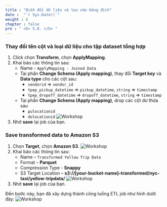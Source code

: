 ```yaml
---
title : "Biến đổi dữ liệu và lưu vào bảng đích"
date :  "`r Sys.Date()`" 
weight : 8 
chapter : false
pre : " <b> 5.8. </b> "
---
```

### Thay đổi tên cột và loại dữ liệu cho tập dataset tổng hợp
1. Click chọn **Transform**, chọn **ApplyMapping**.
2. Khai báo các thông tin sau:
	* Name - `ApplyMapping - Joined Data`
	* Tại phần **Change Schema (Apply mapping)**, thay đổi **Target key** và **Data type** cho các cột sau:
	  - `vendorid` => `vendor_id`
	  - `tpep_pickup_datetime` => `pickup_datetime`, `string` => `timestamp`
	  - `tpep_dropoff_datetime` => `dropoff_datetime`, `string` => `timestamp`
	* Tại phần **Change Schema (Apply mapping)**, drop các cột dư thừa sau
	  - `pulocationid`
	  - `dolocationid`
    ![Workshop](/images/5-transforming-data/create-job-apply-joined-data.png)
3. Nhớ **save** lại job của bạn.

### Save transformed data to Amazon S3
1. Chọn **Target**, chọn **Amazon S3**.
![Workshop](/images/5-transforming-data/create-job-add-target-source.png)
2. Khai báo các thông tin sau:
	* Name – `Transformed Yellow Trip Data`
	* Format – **Parquet**
	* Compression Type - **Snappy**
	* S3 Target Location – **s3://[your-bucket-name]–transformed/nyc-taxi/yellow-tripdata/**
    ![Workshop](/images/5-transforming-data/create-job-add-target-source-02.png)
3. Nhớ **save** lại job của bạn.

Đến bước này, bạn đã xây dựng thành công luồng ETL job như hình dưới đây:
![Workshop](/images/5-transforming-data/create-job-workflow.png)
